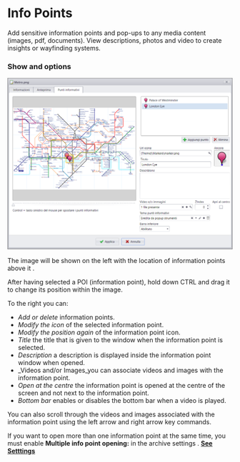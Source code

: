 # Info Points
Add sensitive information points and pop-ups to any media content (images, pdf, documents). View descriptions, photos and video to create insights or wayfinding systems.

### Show and options
![](/img/punti_informativi.png)

The image will be shown on the left with the location of information points above it .

After having selected a POI (information point), hold down CTRL and drag it to change its position within the image.

To the right you can:

* _Add or delete_ information points.
* _Modify the icon_ of the selected information point.
* _Modify the position again_ of the information point icon.
* _Title_ the title that is given to the window when the information point is selected.
* _Description_ a description is displayed inside the information point window when opened.
* _Videos and/or Images_you can associate videos and images with the information point.
* _Open at the centre_ the information point is opened at the centre of the screen and not next to the information point.
* _Bottom bar_ enables or disables the bottom bar when a video is played.

You can also scroll through the videos and images associated with the information point using the left arrow and right arrow key commands.

If you want to open more than one information point at the same time, you must enable __Multiple info point opening:__ in the archive settings . [__See Setttings__](/en/2.17/media-manager/settings#impostazioni-generali)
